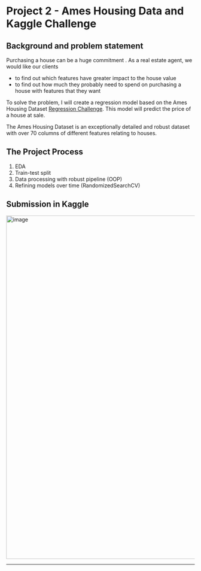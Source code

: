 # Project 2 - Ames Housing Data and Kaggle Challenge

## Background and problem statement

Purchasing a house can be a huge commitment . As a real estate agent, we  would like our clients 
- to find out which features have greater impact to the house value
- to find out how much they probably need to spend on purchasing a house with features that they want

To solve the problem, I will create a regression model based on the Ames Housing Dataset [Regression Challenge](https://www.kaggle.com/t/2dde5663e03b4165b853ff65e723c26d). This model will predict the price of a house at sale.



The Ames Housing Dataset is an exceptionally detailed and robust dataset with over 70 columns of different features relating to houses.

## The Project Process
1. EDA
2. Train-test split
3. Data processing with robust pipeline (OOP)
4. Refining models over time (RandomizedSearchCV)



## Submission in Kaggle


<img width="918" alt="image" src="https://user-images.githubusercontent.com/68343996/197802866-3d220775-5444-4dae-ba7c-fbe1f785304d.png">


---


